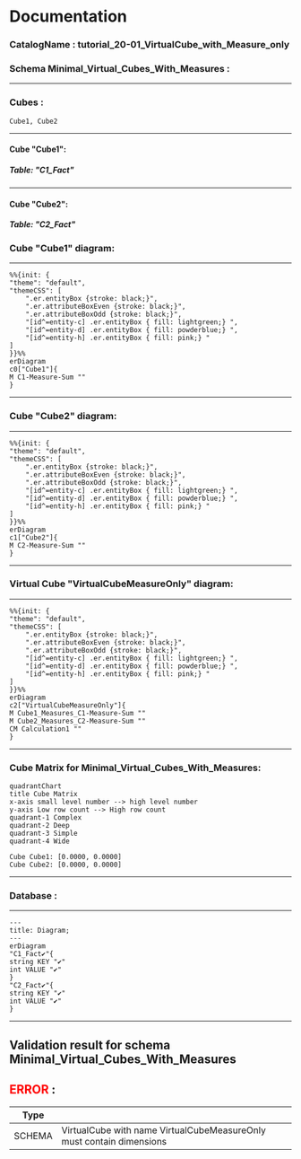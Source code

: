 # Documentation
### CatalogName : tutorial_20-01_VirtualCube_with_Measure_only
### Schema Minimal_Virtual_Cubes_With_Measures :
---
### Cubes :

    Cube1, Cube2

---
#### Cube "Cube1":



##### Table: "C1_Fact"

---
#### Cube "Cube2":



##### Table: "C2_Fact"

### Cube "Cube1" diagram:

---

```mermaid
%%{init: {
"theme": "default",
"themeCSS": [
    ".er.entityBox {stroke: black;}",
    ".er.attributeBoxEven {stroke: black;}",
    ".er.attributeBoxOdd {stroke: black;}",
    "[id^=entity-c] .er.entityBox { fill: lightgreen;} ",
    "[id^=entity-d] .er.entityBox { fill: powderblue;} ",
    "[id^=entity-h] .er.entityBox { fill: pink;} "
]
}}%%
erDiagram
c0["Cube1"]{
M C1-Measure-Sum ""
}
```
---
### Cube "Cube2" diagram:

---

```mermaid
%%{init: {
"theme": "default",
"themeCSS": [
    ".er.entityBox {stroke: black;}",
    ".er.attributeBoxEven {stroke: black;}",
    ".er.attributeBoxOdd {stroke: black;}",
    "[id^=entity-c] .er.entityBox { fill: lightgreen;} ",
    "[id^=entity-d] .er.entityBox { fill: powderblue;} ",
    "[id^=entity-h] .er.entityBox { fill: pink;} "
]
}}%%
erDiagram
c1["Cube2"]{
M C2-Measure-Sum ""
}
```
---
### Virtual Cube "VirtualCubeMeasureOnly" diagram:

---

```mermaid
%%{init: {
"theme": "default",
"themeCSS": [
    ".er.entityBox {stroke: black;}",
    ".er.attributeBoxEven {stroke: black;}",
    ".er.attributeBoxOdd {stroke: black;}",
    "[id^=entity-c] .er.entityBox { fill: lightgreen;} ",
    "[id^=entity-d] .er.entityBox { fill: powderblue;} ",
    "[id^=entity-h] .er.entityBox { fill: pink;} "
]
}}%%
erDiagram
c2["VirtualCubeMeasureOnly"]{
M Cube1_Measures_C1-Measure-Sum ""
M Cube2_Measures_C2-Measure-Sum ""
CM Calculation1 ""
}
```
---
### Cube Matrix for Minimal_Virtual_Cubes_With_Measures:
```mermaid
quadrantChart
title Cube Matrix
x-axis small level number --> high level number
y-axis Low row count --> High row count
quadrant-1 Complex
quadrant-2 Deep
quadrant-3 Simple
quadrant-4 Wide

Cube Cube1: [0.0000, 0.0000]
Cube Cube2: [0.0000, 0.0000]
```
---
### Database :
---
```mermaid
---
title: Diagram;
---
erDiagram
"C1_Fact✔"{
string KEY "✔"
int VALUE "✔"
}
"C2_Fact✔"{
string KEY "✔"
int VALUE "✔"
}

```
---
## Validation result for schema Minimal_Virtual_Cubes_With_Measures
## <span style='color: red;'>ERROR</span> :
|Type|   |
|----|---|
|SCHEMA|VirtualCube with name VirtualCubeMeasureOnly must contain dimensions |
